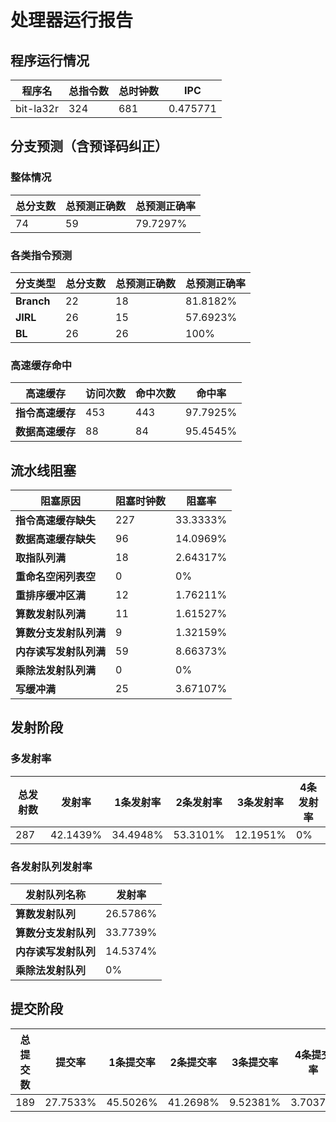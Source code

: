 # 处理器运行报告
## 程序运行情况
|程序名|总指令数|总时钟数|IPC|
|---|---|---|---|
|bit-la32r|324|681|0.475771|

## 分支预测（含预译码纠正）
### 整体情况
|总分支数|总预测正确数|总预测正确率|
|---|---|---|
|74|59|79.7297%|

### 各类指令预测
|分支类型|总分支数|总预测正确数|总预测正确率|
|---|---|---|---|
|**Branch**| 22 | 18 | 81.8182%|
|**JIRL**| 26 | 15 | 57.6923%|
|**BL**| 26 | 26 | 100%|

### 高速缓存命中
|高速缓存|访问次数|命中次数|命中率|
|---|---|---|---|
|**指令高速缓存**| 453 | 443 | 97.7925%|
|**数据高速缓存**| 88 | 84 | 95.4545%|
## 流水线阻塞
|阻塞原因|阻塞时钟数|阻塞率|
|---|---|---|
|**指令高速缓存缺失**| 227 | 33.3333%|
|**数据高速缓存缺失**| 96 | 14.0969%|
|**取指队列满**| 18 | 2.64317%|
|**重命名空闲列表空**|0 | 0%|
|**重排序缓冲区满**|12 | 1.76211%|
|**算数发射队列满**|11 | 1.61527%|
|**算数分支发射队列满**|9 | 1.32159%|
|**内存读写发射队列满**|59 | 8.66373%|
|**乘除法发射队列满**|0 | 0%|
|**写缓冲满**|25 | 3.67107%|

## 发射阶段
### 多发射率
|总发射数|发射率|1条发射率|2条发射率|3条发射率|4条发射率|
|---|---|---|---|---|---|
|287|42.1439%|34.4948%|53.3101%|12.1951%|0%|

### 各发射队列发射率
|发射队列名称|发射率|
|---|---|
|**算数发射队列**|26.5786%|
|**算数分支发射队列**|33.7739%|
|**内存读写发射队列**|14.5374%|
|**乘除法发射队列**|0%|

## 提交阶段
|总提交数|提交率|1条提交率|2条提交率|3条提交率|4条提交率|
|---|---|---|---|---|---|
|189|27.7533%|45.5026%|41.2698%|9.52381%|3.7037%|

